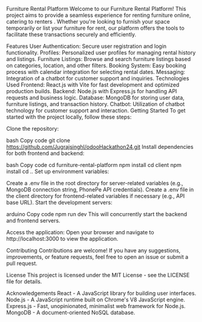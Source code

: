 Furniture Rental Platform
Welcome to our Furniture Rental Platform! This project aims to provide a seamless experience for renting furniture online, catering to renters . Whether you're looking to furnish your space temporarily or list your furniture for rent, our platform offers the tools to facilitate these transactions securely and efficiently.

Features
User Authentication: Secure user registration and login functionality.
Profiles: Personalized user profiles for managing rental history and listings.
Furniture Listings: Browse and search furniture listings based on categories, location, and other filters.
Booking System: Easy booking process with calendar integration for selecting rental dates.
Messaging: Integration of a chatbot for customer support and inquiries.
Technologies Used
Frontend: React.js with Vite for fast development and optimized production builds.
Backend: Node.js with Express.js for handling API requests and business logic.
Database: MongoDB for storing user data, furniture listings, and transaction history.
Chatbot: Utilization of chatbot technology for customer support and interaction.
Getting Started
To get started with the project locally, follow these steps:

Clone the repository:

bash
Copy code
git clone https://github.com/Jugrajsinghl/odooHackathon24.git
Install dependencies for both frontend and backend:

bash
Copy code
cd furniture-rental-platform
npm install
cd client
npm install
cd ..
Set up environment variables:

Create a .env file in the root directory for server-related variables (e.g., MongoDB connection string, PhonePe API credentials).
Create a .env file in the client directory for frontend-related variables if necessary (e.g., API base URL).
Start the development servers:

arduino
Copy code
npm run dev
This will concurrently start the backend and frontend servers.

Access the application:
Open your browser and navigate to http://localhost:3000 to view the application.

Contributing
Contributions are welcome! If you have any suggestions, improvements, or feature requests, feel free to open an issue or submit a pull request.

License
This project is licensed under the MIT License - see the LICENSE file for details.

Acknowledgements
React - A JavaScript library for building user interfaces.
Node.js - A JavaScript runtime built on Chrome's V8 JavaScript engine.
Express.js - Fast, unopinionated, minimalist web framework for Node.js.
MongoDB - A document-oriented NoSQL database.
